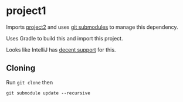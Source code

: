 # project1

Imports [project2](https://github.com/brianyu0717/project2/) and uses [git submodules](http://blog.joncairns.com/2011/10/how-to-use-git-submodules/) to manage this dependency.

Uses Gradle to build this and import this project.

Looks like IntelliJ has [decent support](https://www.jetbrains.com/help/idea/2016.2/git-branches-in-multirooted-projects.html) for this.

## Cloning

Run ```git clone``` then

```
git submodule update --recursive
```
